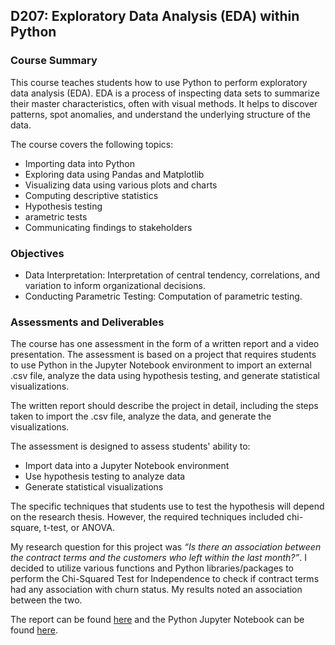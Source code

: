 ## D207: Exploratory Data Analysis (EDA) within Python

### Course Summary
This course teaches students how to use Python to perform exploratory data analysis (EDA). EDA is a process of inspecting data sets to summarize their master characteristics, often with visual methods. It helps to discover patterns, spot anomalies, and understand the underlying structure of the data.

The course covers the following topics:

* Importing data into Python
* Exploring data using Pandas and Matplotlib
* Visualizing data using various plots and charts
* Computing descriptive statistics
* Hypothesis testing
* arametric tests
* Communicating findings to stakeholders

### Objectives

- Data Interpretation: Interpretation of central tendency, correlations, and variation to inform organizational decisions.
- Conducting Parametric Testing: Computation of parametric testing.

### Assessments and Deliverables

The course has one assessment in the form of a written report and a video presentation. The assessment is based on a project that requires students to use Python in the Jupyter Notebook environment to import an external .csv file, analyze the data using hypothesis testing, and generate statistical visualizations.

The written report should describe the project in detail, including the steps taken to import the .csv file, analyze the data, and generate the visualizations. 

The assessment is designed to assess students' ability to:

- Import data into a Jupyter Notebook environment
- Use hypothesis testing to analyze data
- Generate statistical visualizations

The specific techniques that students use to test the hypothesis will depend on the research thesis. However, the required techniques included chi-square, t-test, or ANOVA.

My research question for this project was *“Is there an association between the contract terms and the customers who left within the last month?”*. I decided to utilize various functions and Python libraries/packages to perform the Chi-Squared Test for Independence to check if contract terms had any association with churn status. My results noted an association between the two.

The report can be found [here]( https://github.com/alexaryanfisher/Portfolio_WGU/blob/master/D207/D207Task1.pdf) and the Python Jupyter Notebook can be found [here]( https://github.com/alexaryanfisher/Portfolio_WGU/blob/master/D207/AFD207Code.ipynb).
